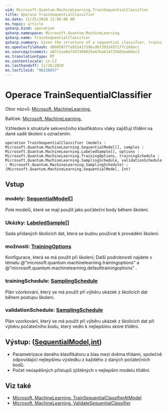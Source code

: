 ```yaml
---
uid: Microsoft.Quantum.MachineLearning.TrainSequentialClassifier
title: Operace TrainSequentialClassifier
ms.date: 11/25/2020 12:00:00 AM
ms.topic: article
qsharp.kind: operation
qsharp.namespace: Microsoft.Quantum.MachineLearning
qsharp.name: TrainSequentialClassifier
qsharp.summary: Given the structure of a sequential classifier, trains the classifier on a given labeled training set.
ms.openlocfilehash: d0b0587ffa93141739bcd6f39324571ffc28dacc
ms.sourcegitcommit: a87c1aa8e7453360025e47ba614f25b02ea84ec3
ms.translationtype: MT
ms.contentlocale: cs-CZ
ms.lasthandoff: 11/26/2020
ms.locfileid: "96228657"
---
```

# <a name="trainsequentialclassifier-operation"></a>Operace TrainSequentialClassifier

Obor názvů: [Microsoft. MachineLearning.](xref:Microsoft.Quantum.MachineLearning)

Balíček: [Microsoft. MachineLearning.](https://nuget.org/packages/Microsoft.Quantum.MachineLearning)


Vzhledem k struktuře sekvenčního klasifikátoru vlaky zajišťují třídění na dané sadě školení s označením.

```qsharp
operation TrainSequentialClassifier (models : Microsoft.Quantum.MachineLearning.SequentialModel[], samples : Microsoft.Quantum.MachineLearning.LabeledSample[], options : Microsoft.Quantum.MachineLearning.TrainingOptions, trainingSchedule : Microsoft.Quantum.MachineLearning.SamplingSchedule, validationSchedule : Microsoft.Quantum.MachineLearning.SamplingSchedule) : (Microsoft.Quantum.MachineLearning.SequentialModel, Int)
```


## <a name="input"></a>Vstup

### <a name="models--sequentialmodel"></a>modely: [SequentialModel](xref:Microsoft.Quantum.MachineLearning.SequentialModel)[]

Pole modelů, které se mají použít jako počáteční body během školení.


### <a name="samples--labeledsample"></a>Ukázky: [LabeledSample](xref:Microsoft.Quantum.MachineLearning.LabeledSample)[]

Sada přidaných školicích dat, která se budou používat k provádění školení.


### <a name="options--trainingoptions"></a>možnosti: [TrainingOptions](xref:Microsoft.Quantum.MachineLearning.TrainingOptions)

Konfigurace, která se má použít při školení; Další podrobnosti najdete v tématu @"microsoft.quantum.machinelearning.trainingoptions" a @"microsoft.quantum.machinelearning.defaulttrainingoptions" .


### <a name="trainingschedule--samplingschedule"></a>trainingSchedule: [SamplingSchedule](xref:Microsoft.Quantum.MachineLearning.SamplingSchedule)

Plán vzorkování, který se má použít při výběru ukázek z školicích dat během postupu školení.


### <a name="validationschedule--samplingschedule"></a>validationSchedule: [SamplingSchedule](xref:Microsoft.Quantum.MachineLearning.SamplingSchedule)

Plán vzorkování, který se má použít při výběru ukázek z školicích dat při výběru počátečního bodu, který vedlo k nejlepšímu skóre třídění.



## <a name="output--sequentialmodelint"></a>Výstup: ([SequentialModel](xref:Microsoft.Quantum.MachineLearning.SequentialModel),[int](xref:microsoft.quantum.lang-ref.int))

- Parametrizace daného klasifikátoru a bias mezi dvěma třídami, společně odpovídající nejlepšímu výsledku z každého z daných počátečních bodů.
- Počet neúspěšných přístupů zjištěných v nejlepším modelu třídění.

## <a name="see-also"></a>Viz také

- [Microsoft. MachineLearning. TrainSequentialClassifierAtModel](xref:Microsoft.Quantum.MachineLearning.TrainSequentialClassifierAtModel)
- [Microsoft. MachineLearning. ValidateSequentialClassifier](xref:Microsoft.Quantum.MachineLearning.ValidateSequentialClassifier)